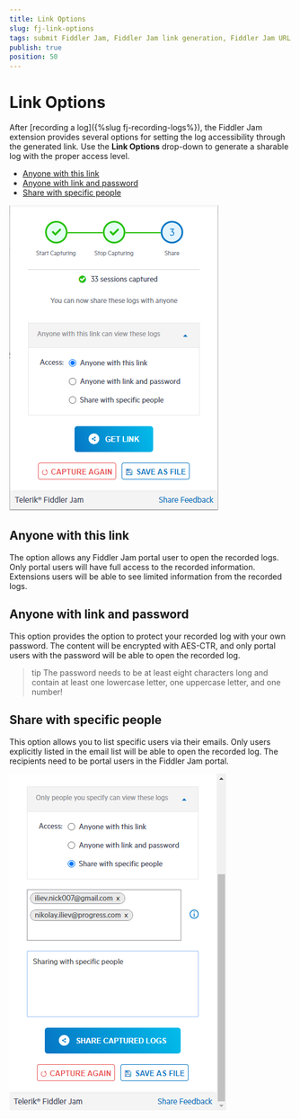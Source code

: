 ```yaml
---
title: Link Options
slug: fj-link-options
tags: submit Fiddler Jam, Fiddler Jam link generation, Fiddler Jam URL link, Fiddler Jam portal links, Jam sharing, Jam collaboration, Fiddler collaboration options
publish: true
position: 50
---
```


# Link Options

After [recording a log]({%slug fj-recording-logs%}), the Fiddler Jam extension provides several options for setting the log accessibility through the generated link. Use the **Link Options** drop-down to generate a sharable log with the proper access level.

- [Anyone with this link](#anyone-with-this-link)
- [Anyone with link and password](anyone-with-link-and-password)
- [Share with specific people](#share-with-specific-people)

![Link generation options](../images/ext/ext-images/extension-link-options.png)

## Anyone with this link

The option allows any Fiddler Jam portal user to open the recorded logs. Only portal users will have full access to the recorded information. Extensions users will be able to see limited information from the recorded logs.

## Anyone with link and password

This option provides the option to protect your recorded log with your own password. The content will be encrypted with AES-CTR, and only portal users with the password will be able to open the recorded log.

>tip The password needs to be at least eight characters long and contain at least one lowercase letter, one uppercase letter, and one number!

## Share with specific people

This option allows you to list specific users via their emails. Only users explicitly listed in the email list will be able to open the recorded log. The recipients need to be portal users in the Fiddler Jam portal.

![Sharing with specific people](../images/ext/ext-images/extension-link-options-sharing-via-emails.png)